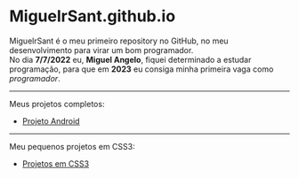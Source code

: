 # MiguelrSant.github.io

MiguelrSant é o meu primeiro repository no GitHub, no meu desenvolvimento para virar um bom programador. 
<br>
No dia **7/7/2022** eu, **Miguel Angelo**, fiquei determinado a estudar programação, para que em **2023** eu consiga minha primeira vaga como *programador*.

***

Meus projetos completos:
* <a href="https://miguelrsant.github.io/Projeto-Android/">Projeto Android</a> <br>

***

Meu pequenos projetos em CSS3: <br>

* <a href="https://miguelrsant.github.io/Projeto-Css3-Estudos/">Projetos em CSS3</a>